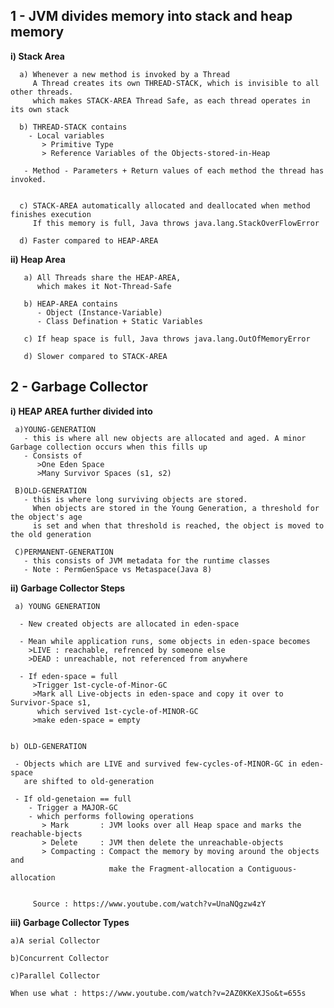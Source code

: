   
  ## 1 - JVM divides memory into stack and heap memory   
     
   **i) Stack Area**
   
      a) Whenever a new method is invoked by a Thread 
         A Thread creates its own THREAD-STACK, which is invisible to all other threads.
         which makes STACK-AREA Thread Safe, as each thread operates in its own stack

      b) THREAD-STACK contains 
        - Local variables
           > Primitive Type
           > Reference Variables of the Objects-stored-in-Heap

       - Method - Parameters + Return values of each method the thread has invoked. 


      c) STACK-AREA automatically allocated and deallocated when method finishes execution
         If this memory is full, Java throws java.lang.StackOverFlowError

      d) Faster compared to HEAP-AREA
   
   
   **ii) Heap Area**  
       
       a) All Threads share the HEAP-AREA,
          which makes it Not-Thread-Safe

       b) HEAP-AREA contains 
          - Object (Instance-Variable)
          - Class Defination + Static Variables 

       c) If heap space is full, Java throws java.lang.OutOfMemoryError

       d) Slower compared to STACK-AREA

  
## 2 - Garbage Collector
     
   **i) HEAP AREA further divided into**  
    
	 a)YOUNG-GENERATION  
	   - this is where all new objects are allocated and aged. A minor Garbage collection occurs when this fills up
	   - Consists of 
	      >One Eden Space
	      >Many Survivor Spaces (s1, s2)

	 B)OLD-GENERATION 
	   - this is where long surviving objects are stored. 
	     When objects are stored in the Young Generation, a threshold for the object's age 
	     is set and when that threshold is reached, the object is moved to the old generation

	 C)PERMANENT-GENERATION 
	   - this consists of JVM metadata for the runtime classes
	   - Note : PermGenSpace vs Metaspace(Java 8)
	   
	   
   **ii) Garbage Collector Steps**  
   
	 a) YOUNG GENERATION
	 
	  - New created objects are allocated in eden-space
	  
	  - Mean while application runs, some objects in eden-space becomes
	    >LIVE : reachable, refrenced by someone else
	    >DEAD : unreachable, not referenced from anywhere
		
	  - If eden-space = full
	     >Trigger 1st-cycle-of-Minor-GC 
	     >Mark all Live-objects in eden-space and copy it over to Survivor-Space s1, 
	      which servived 1st-cycle-of-MINOR-GC  
	     >make eden-space = empty


	b) OLD-GENERATION
	
	 - Objects which are LIVE and survived few-cycles-of-MINOR-GC in eden-space
	   are shifted to old-generation
	   
	 - If old-genetaion == full 
		- Trigger a MAJOR-GC
		- which performs following operations 
		   > Mark       : JVM looks over all Heap space and marks the reachable-bjects
		   > Delete     : JVM then delete the unreachable-objects
		   > Compacting : Compact the memory by moving around the objects and 
		                  make the Fragment-allocation a Contiguous-allocation 
   
	   
         Source : https://www.youtube.com/watch?v=UnaNQgzw4zY


 **iii) Garbage Collector Types** 
        
	a)A serial Collector 

	b)Concurrent Collector 

	c)Parallel Collector 
	
	When use what : https://www.youtube.com/watch?v=2AZ0KKeXJSo&t=655s
       
 
